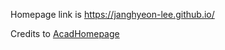 Homepage link is https://janghyeon-lee.github.io/

Credits to [AcadHomepage](https://github.com/RayeRen/acad-homepage.github.io)
